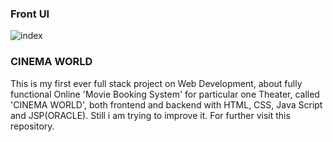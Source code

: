 

### Front UI
![index](https://github.com/Suvadip-sana/Cinema-World/assets/78638404/715a87d4-1cc0-4da6-9f2f-abbb657a40b2)

### CINEMA WORLD
This is my first ever full stack project on Web Development, about fully functional Online 'Movie Booking System' for particular one Theater, called 'CINEMA WORLD', both frontend and backend with HTML, CSS, Java Script and JSP(ORACLE). Still i am trying to improve it.
 For further visit this repository.




